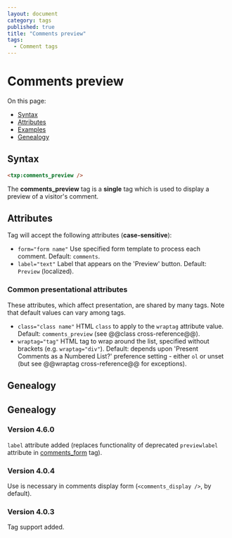 ```yaml
---
layout: document
category: tags
published: true
title: "Comments preview"
tags:
  - Comment tags
---
```


# Comments preview

On this page:

* [Syntax](#user-content-syntax)
* [Attributes](#user-content-attributes)
* [Examples](#user-content-examples)
* [Genealogy](#user-content-genealogy)

## Syntax

```html
<txp:comments_preview />
```

The **comments_preview** tag is a __single__ tag which is used to display a preview of a visitor's comment.

## Attributes

Tag will accept the following attributes (**case-sensitive**):

* `form="form name"`
Use specified form template to process each comment.
Default: `comments`.
* `label="text"`
Label that appears on the 'Preview' button.
Default: `Preview` (localized).

### Common presentational attributes

These attributes, which affect presentation, are shared by many tags. Note that default values can vary among tags.

* `class="class name"`
HTML `class` to apply to the `wraptag` attribute value.
Default: `comments_preview` (see @@class cross-reference@@).
* `wraptag="tag"`
HTML tag to wrap around the list, specified without brackets (e.g. `wraptag="div"`).
Default: depends upon 'Present Comments as a Numbered List?' preference setting - either `ol` or unset (but see @@wraptag cross-reference@@ for exceptions).

## Genealogy

## Genealogy

### Version 4.6.0

`label` attribute added (replaces functionality of deprecated `previewlabel` attribute in [comments_form](comments-form) tag).

### Version 4.0.4

Use is necessary in comments display form (`<comments_display />`, by default).

### Version 4.0.3

Tag support added.
